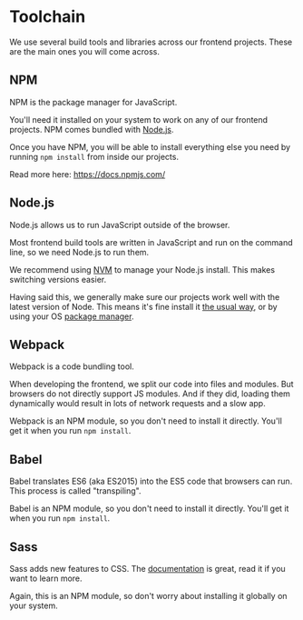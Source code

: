 # Toolchain

We use several build tools and libraries across our frontend projects. These are the main ones you will come across.

## NPM

NPM is the package manager for JavaScript.

You'll need it installed on your system to work on any of our frontend projects. NPM comes bundled with [Node.js](https://dangerfarms.gitbooks.io/newcomers-guide/content/section-3/toolchain.html#nodejs).

Once you have NPM, you will be able to install everything else you need by running `npm install` from inside our projects.

Read more here: https://docs.npmjs.com/

## Node.js

Node.js allows us to run JavaScript outside of the browser.

Most frontend build tools are written in JavaScript and run on the command line, so we need Node.js to run them.

We recommend using [NVM](https://github.com/creationix/nvm) to manage your Node.js install. This makes switching versions easier.

Having said this, we generally make sure our projects work well with the latest version of Node. This means it's fine install it [the usual way](https://nodejs.org/en/), or by using your OS [package manager](https://nodejs.org/en/download/package-manager).

## Webpack

Webpack is a code bundling tool. 

When developing the frontend, we split our code into files and modules. But browsers do not directly support JS modules. And if they did, loading them dynamically would result in lots of network requests and a slow app.

Webpack is an NPM module, so you don't need to install it directly. You'll get it when you run `npm install`.

## Babel

Babel translates ES6 (aka ES2015) into the ES5 code that browsers can run. This process is called "transpiling".

Babel is an NPM module, so you don't need to install it directly. You'll get it when you run `npm install`.

## Sass

Sass adds new features to CSS. The [documentation](http://sass-lang.com/guide) is great, read it if you want to learn more.

Again, this is an NPM module, so don't worry about installing it globally on your system.